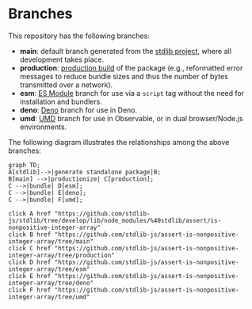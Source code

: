 <!--

@license Apache-2.0

Copyright (c) 2022 The Stdlib Authors.

Licensed under the Apache License, Version 2.0 (the "License");
you may not use this file except in compliance with the License.
You may obtain a copy of the License at

    http://www.apache.org/licenses/LICENSE-2.0

Unless required by applicable law or agreed to in writing, software
distributed under the License is distributed on an "AS IS" BASIS,
WITHOUT WARRANTIES OR CONDITIONS OF ANY KIND, either express or implied.
See the License for the specific language governing permissions and
limitations under the License.

-->

# Branches

This repository has the following branches:

-   **main**: default branch generated from the [stdlib project][stdlib-url], where all development takes place.
-   **production**: [production build][production-url] of the package (e.g., reformatted error messages to reduce bundle sizes and thus the number of bytes transmitted over a network).
-   **esm**: [ES Module][esm-url] branch for use via a `script` tag without the need for installation and bundlers.
-   **deno**: [Deno][deno-url] branch for use in Deno.
-   **umd**: [UMD][umd-url] branch for use in Observable, or in dual browser/Node.js environments.

The following diagram illustrates the relationships among the above branches:

```mermaid
graph TD;
A[stdlib]-->|generate standalone package|B;
B[main] -->|productionize| C[production];
C -->|bundle| D[esm];
C -->|bundle| E[deno];
C -->|bundle| F[umd];

click A href "https://github.com/stdlib-js/stdlib/tree/develop/lib/node_modules/%40stdlib/assert/is-nonpositive-integer-array"
click B href "https://github.com/stdlib-js/assert-is-nonpositive-integer-array/tree/main"
click C href "https://github.com/stdlib-js/assert-is-nonpositive-integer-array/tree/production"
click D href "https://github.com/stdlib-js/assert-is-nonpositive-integer-array/tree/esm"
click E href "https://github.com/stdlib-js/assert-is-nonpositive-integer-array/tree/deno"
click F href "https://github.com/stdlib-js/assert-is-nonpositive-integer-array/tree/umd"
```

[stdlib-url]: https://github.com/stdlib-js/stdlib/tree/develop/lib/node_modules/%40stdlib/assert/is-nonpositive-integer-array
[production-url]: https://github.com/stdlib-js/assert-is-nonpositive-integer-array/tree/production
[deno-url]: https://github.com/stdlib-js/assert-is-nonpositive-integer-array/tree/deno
[umd-url]: https://github.com/stdlib-js/assert-is-nonpositive-integer-array/tree/umd
[esm-url]: https://github.com/stdlib-js/assert-is-nonpositive-integer-array/tree/esm
